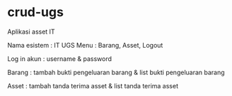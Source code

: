 # crud-ugs
Aplikasi asset IT

Nama esistem : IT UGS
Menu : Barang, Asset, Logout

Log in akun : username & password


Barang : tambah bukti pengeluaran barang & list bukti pengeluaran barang


Asset : tambah tanda terima asset & list tanda terima asset
